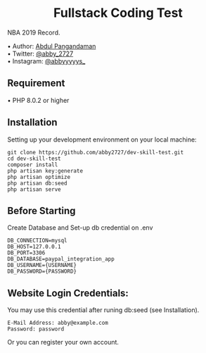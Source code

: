 <h1 align="center">Fullstack Coding Test</h1>

<p align="justify">NBA 2019 Record.</p>
•   Author: <a href="https://abby2727.github.io/my-portfolio/"> Abdul Pangandaman </a> <br>
•   Twitter: <a href="https://twitter.com/abby_2727"> @abby_2727 </a> <br>
•   Instagram: <a href="https://www.instagram.com/abbyyyyys_/"> @abbyyyyys_ </a> <br>

## Requirement
•   PHP 8.0.2 or higher

## Installation
Setting up your development environment on your local machine:
```
git clone https://github.com/abby2727/dev-skill-test.git
cd dev-skill-test
composer install
php artisan key:generate
php artisan optimize
php artisan db:seed
php artisan serve
```
## Before Starting

Create Database and Set-up db credential on .env
```
DB_CONNECTION=mysql
DB_HOST=127.0.0.1
DB_PORT=3306
DB_DATABASE=paypal_integration_app
DB_USERNAME={USERNAME}
DB_PASSWORD={PASSWORD}
```

## Website Login Credentials:
You may use this credential after runing db:seed (see Installation). 

```
E-Mail Address: abby@example.com
Password: password
```

Or you can register your own account.

